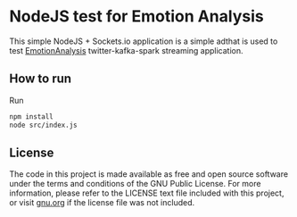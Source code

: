 # NodeJS test for Emotion Analysis #

This simple NodeJS + Sockets.io application is a simple adthat is used to test
[EmotionAnalysis][1] twitter-kafka-spark streaming application.

## How to run ##

Run 
```sh 
npm install 
node src/index.js
```

## License ##

The code in this project is made available as free and open source software
under the terms and conditions of the GNU Public License. For more information,
please refer to the LICENSE text file included with this project, or visit
[gnu.org][2] if the license file was not included.

[1]: https://github.com/CocoHot/TwitterStream
[2]: http://www.gnu.org/licenses/gpl.html
